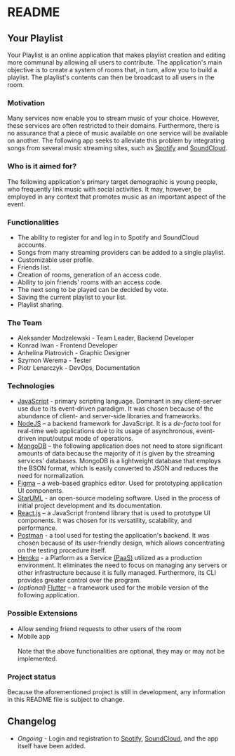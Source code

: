 # README #

## Your Playlist ##
Your Playlist is an online application that makes playlist creation and editing more communal by allowing all users to contribute. The application's main objective is to create a system of rooms that, in turn, allow you to build a playlist. The playlist's contents can then be broadcast to all users in the room.

### Motivation ###
Many services now enable you to stream music of your choice. However, these services are often restricted to their domains. Furthermore, there is no assurance that a piece of music available on one service will be available on another. The following app seeks to alleviate this problem by integrating songs from several music streaming sites, such as [Spotify](https://www.spotify.com/) and [SoundCloud](https://soundcloud.com/).

### Who is it aimed for? ###
The following application's primary target demographic is young people, who frequently link music with social activities. It may, however, be employed in any context that promotes music as an important aspect of the event.

### Functionalities ###
* The ability to register for and log in to Spotify and SoundCloud accounts.
* Songs from many streaming providers can be added to a single playlist.
* Customizable user profile.
* Friends list.
* Creation of rooms, generation of an access code.
* Ability to join friends' rooms with an access code.
* The next song to be played can be decided by vote.
* Saving the current playlist to your list.
* Playlist sharing.

### The Team ###
* Aleksander Modzelewski - Team Leader, Backend Developer
* Konrad Iwan - Frontend Developer
* Anhelina Piatrovich - Graphic Designer
* Szymon Werema - Tester
* Piotr Lenarczyk - DevOps, Documentation

### Technologies ###
* [JavaScript](https://en.wikipedia.org/wiki/JavaScript) - primary scripting language. Dominant in any client-server use due to its event-driven paradigm. It was chosen because of the abundance of client- and server-side libraries and frameworks.
* [NodeJS](https://nodejs.org/en/about/) – a backend framework for JavaScript. It is a <i>de-facto</i> tool for real-time web applications due to its usage of asynchronous, event-driven input/output mode of operations.
* [MongoDB](https://www.mongodb.com/) – the following application does not need to store significant amounts of data because the majority of it is given by the streaming services' databases. MongoDB is a lightweight database that employs the BSON format, which is easily converted to JSON and reduces the need for normalization.
* [Figma](https://www.figma.com/) – a web-based graphics editor. Used for prototyping application UI components.
* [StarUML](https://staruml.io/) - an open-source modeling software. Used in the process of initial project development and its documentation.
* [React.js](https://reactjs.org/) – a JavaScript frontend library that is used to prototype UI components. It was chosen for its versatility, scalability, and performance.
* [Postman](https://www.postman.com/) - a tool used for testing the application's backend. It was chosen because of its user-friendly design, which allows concentrating on the testing procedure itself.
* [Heroku](https://www.heroku.com/) - a Platform as a Service [(PaaS)](https://en.wikipedia.org/wiki/Platform_as_a_service) utilized as a production environment. It eliminates the need to focus on managing any servers or other infrastructure because it is fully managed. Furthermore, its CLI provides greater control over the program.
* <i>(optional)</i> [Flutter](https://flutter.dev/) – a framework used for the mobile version of the following application.

### Possible Extensions ###
* Allow sending friend requests to other users of the room
* Mobile app</br></br>
Note that the above functionalities are optional, they may or may not be implemented.

### Project status ###
Because the aforementioned project is still in development, any information in this README file is subject to change.

## Changelog ##
* <i>Ongoing</i> - Login and registration to [Spotify](https://www.spotify.com/), [SoundCloud](https://soundcloud.com/), and the app itself have been added.